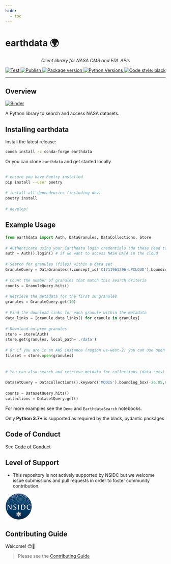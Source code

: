 ```yaml
---
hide:
  - toc
---
```



# earthdata 🌍

<p align="center">
    <em>Client library for NASA CMR and EDL APIs</em>
</p>

<p align="center">
<a href="https://github.com/betolink/earthdata/actions?query=workflow%3ATest" target="_blank">
    <img src="https://github.com/betolink/earthdata/workflows/Test/badge.svg" alt="Test">
</a>
<a href="https://github.com/betolink/earthdata/actions?query=workflow%3APublish" target="_blank">
    <img src="https://github.com/betolink/earthdata/workflows/Publish/badge.svg" alt="Publish">
</a>
<a href="https://pypi.org/project/earthdata" target="_blank">
    <img src="https://img.shields.io/pypi/v/earthdata?color=%2334D058&label=pypi%20package" alt="Package version">
</a>
<a href="https://pypi.org/project/earthdata/" target="_blank">
    <img src="https://img.shields.io/pypi/pyversions/earthdata.svg" alt="Python Versions">
</a>
<a href="https://github.com/psf/black" target="_blank">
    <img src="https://img.shields.io/badge/code%20style-black-000000.svg" alt="Code style: black">
</a>

</p>

---

## Overview

[![Binder](https://mybinder.org/badge_logo.svg)](https://mybinder.org/v2/gh/betolink/earthdata/main)

A Python library to search and access NASA datasets.

## Installing earthdata

Install the latest release:

```bash
conda install -c conda-forge earthdata
```

Or you can clone `earthdata` and get started locally

```bash

# ensure you have Poetry installed
pip install --user poetry

# install all dependencies (including dev)
poetry install

# develop!
```

## Example Usage

```py
from earthdata import Auth, DataGranules, DataCollections, Store

# Authenticate using your Earthdata login credentials (do these need to be saved in a .netrc file?)
auth = Auth().login() # if we want to access NASA DATA in the cloud

# Search for granules (files) within a data set
GranuleQuery = DataGranules().concept_id('C1711961296-LPCLOUD').bounding_box(-10,20,10,50)

# Count the number of granules that match this search criteria
counts = GranuleQuery.hits()

# Retrieve the metadata for the first 10 granules
granules = GranuleQuery.get(10)

# Find the download links for each granule within the metadata
data_links = [granule.data_links() for granule in granules]

# Download on-prem granules 
store = store(Auth)
store.get(granules, local_path='./data')

# Or if you are in an AWS instance (region us-west-2) you can use open to stream a file
fileset = store.open(granules)


# You can also search and retrieve metdata for collections (data sets)

DatasetQuery = DataCollections().keyword('MODIS').bounding_box(-26.85,62.65,-11.86,67.08)

counts = DatasetQuery.hits()
collections = DatasetQuery.get()
```

For more examples see the `Demo` and `EarthdataSearch` notebooks.


Only **Python 3.7+** is supported as required by the black, pydantic packages


## Code of Conduct

See [Code of Conduct](https://github.com/nsidc/earthdata/blob/main/CODE_OF_CONDUCT.md)

## Level of Support

* This repository is not actively supported by NSIDC but we welcome issue submissions and pull requests in order to foster community contribution.

<img src="nsidc-logo.png" width="84px" />

## Contributing Guide

Welcome! 😊👋

> Please see the [Contributing Guide](https://github.com/nsidc/earthdata/blob/main/CONTRIBUTING.md)

